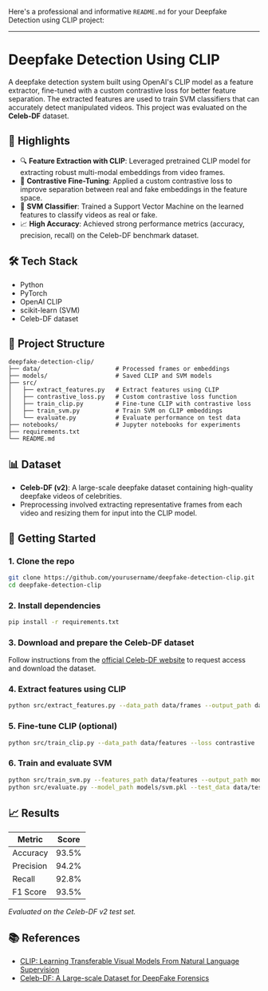 Here's a professional and informative `README.md` for your Deepfake Detection using CLIP project:

---

# Deepfake Detection Using CLIP

A deepfake detection system built using OpenAI's CLIP model as a feature extractor, fine-tuned with a custom contrastive loss for better feature separation. The extracted features are used to train SVM classifiers that can accurately detect manipulated videos. This project was evaluated on the **Celeb-DF** dataset.

## 📌 Highlights

- 🔍 **Feature Extraction with CLIP**: Leveraged pretrained CLIP model for extracting robust multi-modal embeddings from video frames.
- 🎯 **Contrastive Fine-Tuning**: Applied a custom contrastive loss to improve separation between real and fake embeddings in the feature space.
- 🧠 **SVM Classifier**: Trained a Support Vector Machine on the learned features to classify videos as real or fake.
- 📈 **High Accuracy**: Achieved strong performance metrics (accuracy, precision, recall) on the Celeb-DF benchmark dataset.

## 🛠️ Tech Stack

- Python
- PyTorch
- OpenAI CLIP
- scikit-learn (SVM)
- Celeb-DF dataset

## 📁 Project Structure

```
deepfake-detection-clip/
├── data/                     # Processed frames or embeddings
├── models/                   # Saved CLIP and SVM models
├── src/
│   ├── extract_features.py   # Extract features using CLIP
│   ├── contrastive_loss.py   # Custom contrastive loss function
│   ├── train_clip.py         # Fine-tune CLIP with contrastive loss
│   ├── train_svm.py          # Train SVM on CLIP embeddings
│   └── evaluate.py           # Evaluate performance on test data
├── notebooks/                # Jupyter notebooks for experiments
├── requirements.txt
└── README.md
```

## 📊 Dataset

- **Celeb-DF (v2)**: A large-scale deepfake dataset containing high-quality deepfake videos of celebrities.
- Preprocessing involved extracting representative frames from each video and resizing them for input into the CLIP model.

## 🚀 Getting Started

### 1. Clone the repo
```bash
git clone https://github.com/yourusername/deepfake-detection-clip.git
cd deepfake-detection-clip
```
### 2. Install dependencies
```bash
pip install -r requirements.txt
```

### 3. Download and prepare the Celeb-DF dataset

Follow instructions from the [official Celeb-DF website](https://github.com/yuezunli/Celeb-DF) to request access and download the dataset.

### 4. Extract features using CLIP
```bash
python src/extract_features.py --data_path data/frames --output_path data/features
```

### 5. Fine-tune CLIP (optional)
```bash
python src/train_clip.py --data_path data/features --loss contrastive
```

### 6. Train and evaluate SVM
```bash
python src/train_svm.py --features_path data/features --output_path models/svm.pkl
python src/evaluate.py --model_path models/svm.pkl --test_data data/test_features
```

## 📈 Results

| Metric      | Score     |
|-------------|-----------|
| Accuracy    | 93.5%     |
| Precision   | 94.2%     |
| Recall      | 92.8%     |
| F1 Score    | 93.5%     |

*Evaluated on the Celeb-DF v2 test set.*

## 📚 References

- [CLIP: Learning Transferable Visual Models From Natural Language Supervision](https://arxiv.org/abs/2103.00020)
- [Celeb-DF: A Large-scale Dataset for DeepFake Forensics](https://arxiv.org/abs/2003.07590)


```
